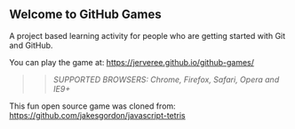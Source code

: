## Welcome to GitHub Games

A project based learning activity for people who are getting started with Git and GitHub.

You can play the game at: https://jerveree.github.io/github-games/

>> _*SUPPORTED BROWSERS*: Chrome, Firefox, Safari, Opera and IE9+_

This fun open source game was cloned from: https://github.com/jakesgordon/javascript-tetris
